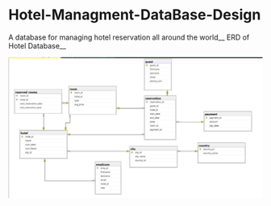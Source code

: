 # Hotel-Managment-DataBase-Design
A database for managing hotel reservation all around the world__
ERD of Hotel Database__

![picture](img/hotel_erd.JPG)
